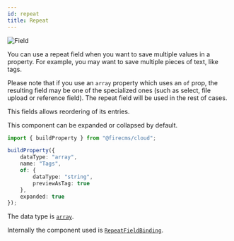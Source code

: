 ```yaml
---
id: repeat
title: Repeat
---
```


![Field](/img/fields/Repeat.png)

You can use a repeat field when you want to save multiple values in a property.
For example, you may want to save multiple pieces of text, like tags.

Please note that if you use an `array` property which uses an `of` prop, the
resulting field may be one of the specialized ones (such as select, file
upload or reference field). The repeat field will be used in the rest of cases.

This fields allows reordering of its entries.

This component can be expanded or collapsed by default.

```typescript jsx
import { buildProperty } from "@firecms/cloud";

buildProperty({
    dataType: "array",
    name: "Tags",
    of: {
        dataType: "string",
        previewAsTag: true
    },
    expanded: true
});
```

The data type is [`array`](../config/array).

Internally the component used
is [`RepeatFieldBinding`](../../api/functions/RepeatFieldBinding).

